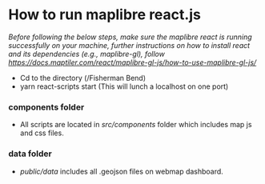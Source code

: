 
# How to run maplibre react.js


<em> Before following the below steps, make sure the maplibre react is running successfully on your machine, further instructions on how to install react and its dependencies (e.g., maplibre-gl), follow https://docs.maptiler.com/react/maplibre-gl-js/how-to-use-maplibre-gl-js/</em>

- Cd to the directory (/Fisherman Bend) 
- yarn react-scripts start (This will lunch a localhost on one port)

### components folder
- All scripts are located in <em>src/components</em> folder which includes map js and css files.

### data folder
- <em>public/data</em> includes all .geojson files on webmap dashboard.
